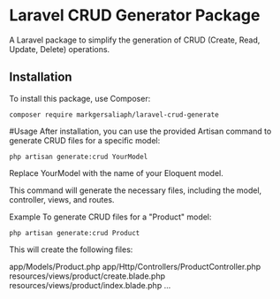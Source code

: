 # Laravel CRUD Generator Package

A Laravel package to simplify the generation of CRUD (Create, Read, Update, Delete) operations.

## Installation

To install this package, use Composer:
``` 
composer require markgersaliaph/laravel-crud-generate
```

#Usage
After installation, you can use the provided Artisan command to generate CRUD files for a specific model:


```  
php artisan generate:crud YourModel
```
Replace YourModel with the name of your Eloquent model.

This command will generate the necessary files, including the model, controller, views, and routes.

Example
To generate CRUD files for a "Product" model:

``` 
php artisan generate:crud Product 
```
This will create the following files:

app/Models/Product.php
app/Http/Controllers/ProductController.php
resources/views/product/create.blade.php
resources/views/product/index.blade.php
...